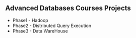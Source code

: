 ## Advanced Databases Courses Projects

* Phase1 - Hadoop
* Phase2 - Distributed Query Execution
* Phase3 - Data WareHouse